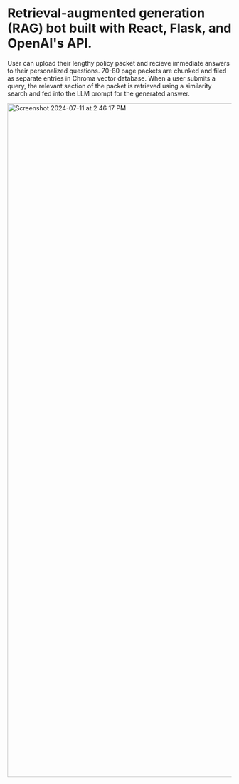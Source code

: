 # Retrieval-augmented generation (RAG) bot built with React, Flask, and OpenAI's API.

User can upload their lengthy policy packet and recieve immediate answers to their personalized questions. 70-80 page packets are chunked and filed as separate entries in Chroma vector database. When a user submits a query, the relevant section of the packet is retrieved using a similarity search and fed into the LLM prompt for the generated answer. 

<img width="1512" alt="Screenshot 2024-07-11 at 2 46 17 PM" src="https://github.com/user-attachments/assets/d544250d-018d-44d7-960a-b5432f9a0346">

